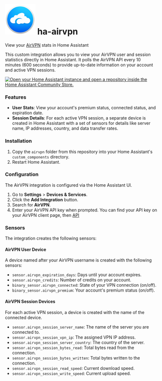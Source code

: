 # <img src="images/airVPN_icon.png" alt="AirVPN App Icon" width="100"> ha-airvpn
View your [AirVPN](https://airvpn.org/) stats in Home Assistant

This custom integration allows you to view your AirVPN user and session statistics directly in Home Assistant. It polls the AirVPN API every 10 minutes (600 seconds) to provide up-to-date information on your account and active VPN sessions.

[![Open your Home Assistant instance and open a repository inside the Home Assistant Community Store.](https://my.home-assistant.io/badges/hacs_repository.svg)](https://my.home-assistant.io/redirect/hacs_repository/?repository=https%3A%2F%2Fgithub.com%2FJ-shw%2Fha-airvpn&category=Integration&owner=J-shw)

### Features

-   **User Stats**: View your account's premium status, connected status, and expiration date.
-   **Session Details**: For each active VPN session, a separate device is created in Home Assistant with a set of sensors for details like server name, IP addresses, country, and data transfer rates.

### Installation

1.  Copy the `airvpn` folder from this repository into your Home Assistant's `custom_components` directory.
2.  Restart Home Assistant.

### Configuration

The AirVPN integration is configured via the Home Assistant UI.

1.  Go to **Settings** > **Devices & Services**.
2.  Click the **Add Integration** button.
3.  Search for **AirVPN**.
4.  Enter your AirVPN API key when prompted. You can find your API key on your AirVPN client page, then [API](https://airvpn.org/apisettings/) 

### Sensors

The integration creates the following sensors:

#### AirVPN User Device

A device named after your AirVPN username is created with the following sensors:

-   `sensor.airvpn_expiration_days`: Days until your account expires.
-   `sensor.airvpn_credits`: Number of credits on your account.
-   `binary_sensor.airvpn_connected`: State of your VPN connection (on/off).
-   `binary_sensor.airvpn_premium`: Your account's premium status (on/off).

#### AirVPN Session Devices

For each active VPN session, a device is created with the name of the connected device.

-   `sensor.airvpn_session_server_name`: The name of the server you are connected to.
-   `sensor.airvpn_session_vpn_ip`: The assigned VPN IP address.
-   `sensor.airvpn_session_server_country`: The country of the server.
-   `sensor.airvpn_session_bytes_read`: Total bytes read from the connection.
-   `sensor.airvpn_session_bytes_written`: Total bytes written to the connection.
-   `sensor.airvpn_session_read_speed`: Current download speed.
-   `sensor.airvpn_session_write_speed`: Current upload speed.